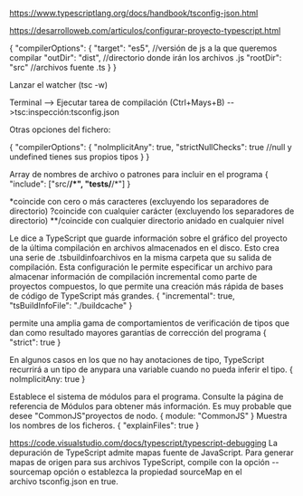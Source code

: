 https://www.typescriptlang.org/docs/handbook/tsconfig-json.html

https://desarrolloweb.com/articulos/configurar-proyecto-typescript.html

{
  "compilerOptions": {
    "target": "es5", //versión de js a la que queremos compilar
    "outDir": "dist", //directorio donde irán los archivos .js
    "rootDir": "src" //archivos fuente .ts
  }
}

Lanzar el watcher (tsc -w)

Terminal --> Ejecutar tarea de compilación (Ctrl+Mays+B) -->tsc:inspección:tsconfig.json

Otras opciones del fichero:

{
  "compilerOptions": {
    "noImplicitAny": true,
    "strictNullChecks": true //null y undefined tienes sus propios tipos
  }
}

Array de nombres de archivo o patrones para incluir en el programa
{
  "include": ["src/**/*", "tests/**/*"]
}

*coincide con cero o más caracteres (excluyendo los separadores de directorio)
?coincide con cualquier carácter (excluyendo los separadores de directorio)
**/coincide con cualquier directorio anidado en cualquier nivel

Le dice a TypeScript que guarde información sobre el gráfico del proyecto de la última compilación en archivos almacenados en el disco. Esto crea una serie de .tsbuildinfoarchivos en la misma carpeta que su salida de compilación.
Esta configuración le permite especificar un archivo para almacenar información de compilación incremental como parte de proyectos compuestos, lo que permite una creación más rápida de bases de código de TypeScript más grandes. 
{
 "incremental": true,
 "tsBuildInfoFile": "./buildcache"
}

permite una amplia gama de comportamientos de verificación de tipos que dan como resultado mayores garantías de corrección del programa
{
  "strict": true
}


En algunos casos en los que no hay anotaciones de tipo, TypeScript recurrirá a un tipo de anypara una variable cuando no pueda inferir el tipo.
{
    noImplicitAny: true
}

Establece el sistema de módulos para el programa. Consulte la página de referencia de Módulos para obtener más información. Es muy probable que desee "CommonJS"proyectos de nodo.
{
    module: "CommonJS"
}
Muestra los nombres de los ficheros.
{
 "explainFiles": true
}

https://code.visualstudio.com/docs/typescript/typescript-debugging
La depuración de TypeScript admite mapas fuente de JavaScript. 
Para generar mapas de origen para sus archivos TypeScript, 
compile con la opción --sourcemap opción o establezca la propiedad sourceMap en el  
archivo tsconfig.json en true.
